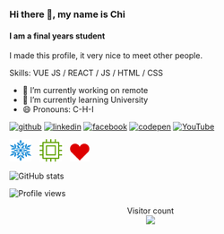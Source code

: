 ### Hi there 👋, my name is Chi
#### I am a final years student 

I made this profile, it very nice to meet other people.

Skills: VUE JS / REACT / JS / HTML / CSS

- 🔭 I’m currently working on remote 
- 🌱 I’m currently learning University 
- 😄 Pronouns: C-H-I 


[<img src='https://cdn.jsdelivr.net/npm/simple-icons@3.0.1/icons/github.svg' alt='github' height='40'>](https://github.com/thanhchi274)  [<img src='https://cdn.jsdelivr.net/npm/simple-icons@3.0.1/icons/linkedin.svg' alt='linkedin' height='40'>](https://www.linkedin.com/in/phamthanhchi274/)  [<img src='https://cdn.jsdelivr.net/npm/simple-icons@3.0.1/icons/facebook.svg' alt='facebook' height='40'>](https://www.facebook.com/chiloan2720)  [<img src='https://cdn.jsdelivr.net/npm/simple-icons@3.0.1/icons/codepen.svg' alt='codepen' height='40'>](https://codepen.io/thanhchi2742000)  [<img src='https://cdn.jsdelivr.net/npm/simple-icons@3.0.1/icons/youtube.svg' alt='YouTube' height='40'>](https://www.youtube.com/channel/UCKYNNRyxHKjVyud4_dNVNpQ)  

<a href='https://archiveprogram.github.com/'><img src='https://raw.githubusercontent.com/acervenky/animated-github-badges/master/assets/acbadge.gif' width='40' height='40'></a> <a href='https://docs.github.com/en/developers'><img src='https://raw.githubusercontent.com/acervenky/animated-github-badges/master/assets/devbadge.gif' width='40' height='40'></a> <a href='https://docs.github.com/en/github/supporting-the-open-source-community-with-github-sponsors'><img src='https://raw.githubusercontent.com/acervenky/animated-github-badges/master/assets/sponsorbadge.gif' width='35' height='35'></a> 

![GitHub stats](https://github-readme-stats.vercel.app/api?username=thanhchi274&show_icons=true&count_private=true)  

![Profile views](https://gpvc.arturio.dev/thanhchi274)  
<p align="center"> 
  Visitor count<br>
  <img src="https://profile-counter.glitch.me/thanhchi274/count.svg" />
</p>
<!--
